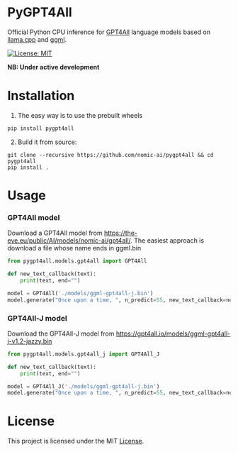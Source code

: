 # PyGPT4All
Official Python CPU inference for [GPT4All](https://github.com/nomic-ai/gpt4all) language models based on [llama.cpp](https://github.com/ggerganov/llama.cpp) and [ggml](https://github.com/ggerganov/ggml).

[![License: MIT](https://img.shields.io/badge/license-MIT-blue.svg)](https://opensource.org/licenses/MIT)

**NB: Under active development**

# Installation
1. The easy way is to use the prebuilt wheels
```bash
pip install pygpt4all
```

2. Build it from source:

```shell
git clone --recursive https://github.com/nomic-ai/pygpt4all && cd pygpt4all
pip install .
```

# Usage

### GPT4All model

Download a GPT4All model from https://the-eye.eu/public/AI/models/nomic-ai/gpt4all/. The easiest approach is download a file whose name ends in ggml.bin

```python
from pygpt4all.models.gpt4all import GPT4All

def new_text_callback(text):
    print(text, end="")

model = GPT4All('./models/ggml-gpt4all-j.bin')
model.generate("Once upon a time, ", n_predict=55, new_text_callback=new_text_callback)
```

### GPT4All-J model

Download the GPT4All-J model from https://gpt4all.io/models/ggml-gpt4all-j-v1.2-jazzy.bin

```python
from pygpt4all.models.gpt4all_j import GPT4All_J

def new_text_callback(text):
    print(text, end="")

model = GPT4All_J('./models/ggml-gpt4all-j.bin')
model.generate("Once upon a time, ", n_predict=55, new_text_callback=new_text_callback)
```

[//]: # (* You can always refer to the [short documentation]&#40;https://nomic-ai.github.io/pyllamacpp/&#41; for more details.)


# License



This project is licensed under the MIT  [License](./LICENSE).

